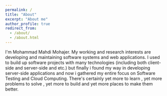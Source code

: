 ```yaml
---
permalink: /
title: "About"
excerpt: "About me"
author_profile: true
redirect_from:
  - /about/
  - /about.html
---
```


I'm Mohammad Mahdi Mohajer. My working and research interests are developing and maintaining software systems and web applications.
I used to build up software projects with many technologies (including both client-side and server-side and etc.) but finally i found my way in developing server-side applications and now i gathered my entire focus on Software Testing and Cloud Computing.
There's certainly yet more to learn , yet more problems to solve , yet more to build and yet more places to make them better.
